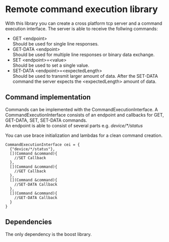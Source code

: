 <!-- Introduction -->

# Remote command execution library
With this library you can create a cross platform tcp server and a command execution interface. The server is able to receive the follwing commands:
- GET &lt;endpoint&gt;
  <br>Should be used for single line responses.
- GET-DATA &lt;endpoint&gt;
  <br>Should be used for multiple line responses or binary data exchange.
- SET &lt;endpoint&gt;=&lt;value>
  <br>Should be used to set a single value.
- SET-DATA &lt;endpoint&gt;=&lt;expectedLength&gt;
  <br>Should be used to transmit larger amount of data. After the SET-DATA command the server expects the &lt;expectedLength&gt; amount of data.

## Command implementation
Commands can be implemented with the CommandExecutionInterface. 
A CommandExecutionInterface consists of an endpoint and callbacks for GET, GET-DATA, SET, SET-DATA commands.\
An endpoint is able to consist of several parts e.g. *device/&ast;/status*

You can use brace initialization and lambdas for a clean command creation.
  ```
  CommandExecutionInterface cei = {
    {"device/*/status"},
    [](Command &command){
      //SET Callback
    },
    [](Command &command){
      //GET Callback
    },
    [](Command &command){
      //SET-DATA Callback
    },
    [](Command &command){
      //GET-DATA Callback
    }
  }
  ```

## Dependencies
The only dependency is the boost library.
